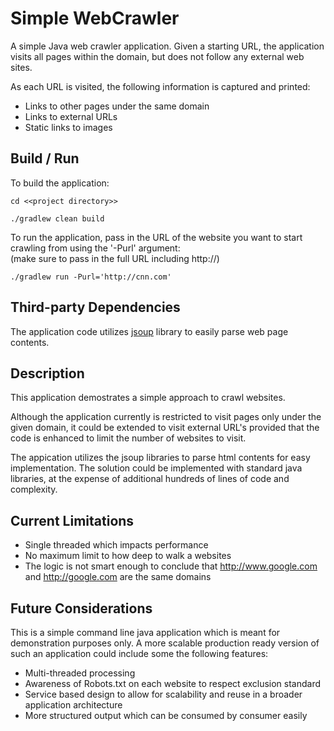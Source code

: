 # Simple WebCrawler

A simple Java web crawler application. Given a starting URL, the application visits all pages within the domain, 
but does not follow any external web sites.

As each URL is visited, the following information is captured and printed:

- Links to other pages under the same domain
- Links to external URLs
- Static links to images 

## Build / Run

To build the application:

```
cd <<project directory>>
```

```
./gradlew clean build
```

To run the application, pass in the URL of the website you want to start crawling from using the '-Purl' argument: 
<br>(make sure to pass in the full URL including http://)

```
./gradlew run -Purl='http://cnn.com'
```

## Third-party Dependencies

The application code utilizes [jsoup](https://jsoup.org) library to easily parse web page contents.


## Description
This application demostrates a simple approach to crawl websites.
 
Although the application currently is restricted to visit pages only under the given domain, it could be extended 
to visit external URL's provided that the code is enhanced to limit the number of websites to visit.
 
The appication utilizes the jsoup libraries to parse html contents for easy implementation. The solution could be
implemented with standard java libraries, at the expense of additional hundreds of lines of code and complexity. 

## Current Limitations
- Single threaded which impacts performance
- No maximum limit to how deep to walk a websites
- The logic is not smart enough to conclude that http://www.google.com and http://google.com are the same domains

## Future Considerations
This is a simple command line java application which is meant for demonstration purposes only. A more scalable production 
ready version of such an application could include some the following features:
- Multi-threaded processing 
- Awareness of Robots.txt on each website to respect exclusion standard
- Service based design to allow for scalability and reuse in a broader application architecture
- More structured output which can be consumed by consumer easily